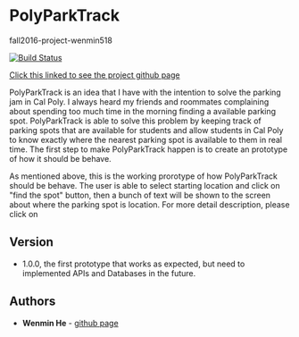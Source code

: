 PolyParkTrack
============
fall2016-project-wenmin518

[![Build Status](https://travis-ci.org/cpe305/fall2016-project-wenmin518.svg?branch=master)](https://travis-ci.org/cpe305/fall2016-project-wenmin518)

[Click this linked to see the project github page]()

PolyParkTrack is an idea that I have with the intention to solve the parking jam in Cal Poly. I always heard my friends and roommates complaining about spending too much time in the morning finding a available parking spot. PolyParkTrack is able to solve this problem by keeping track of parking spots that are available for students and allow students in Cal Poly to know exactly where the nearest parking spot is available to them in real time. The first step to make PolyParkTrack happen is to create an prototype of how it should be behave. 

As mentioned above, this is the working prorotype of how PolyParkTrack should be behave. The user is able to select starting location and click on "find the spot" button, then a bunch of text will be shown to the screen about where the parking spot is location. For more detail description, please click on 

## Version

*  1.0.0, the first prototype that works as expected, but need to implemented APIs and Databases in the future.

## Authors
* **Wenmin He** - [github page](https://github.com/wenmin518)
